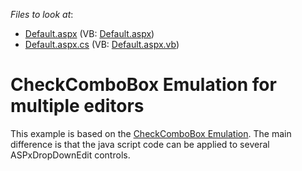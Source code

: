 <!-- default file list -->
*Files to look at*:

* [Default.aspx](./CS/WebSite/Default.aspx) (VB: [Default.aspx](./VB/WebSite/Default.aspx))
* [Default.aspx.cs](./CS/WebSite/Default.aspx.cs) (VB: [Default.aspx.vb](./VB/WebSite/Default.aspx.vb))
<!-- default file list end -->
# CheckComboBox Emulation for multiple editors


<p>This example is based on the <a href="http://demos.devexpress.com/ASPxEditorsDemos/ASPxDropDownEdit/CheckComboBox.aspx">CheckComboBox Emulation</a>. The main difference is that the java script code can be applied to several ASPxDropDownEdit controls.</p>

<br/>


